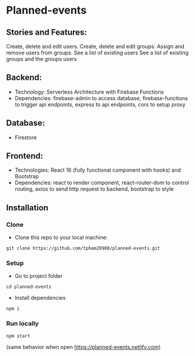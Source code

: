# Planned-events

## Stories and Features:

Create, delete and edit users.
Create, delete and edit groups.
Assign and remove users from groups.
See a list of existing users
See a list of existing groups and the groups users

## Backend:

- Technology: Serverless Architecture with Firebase Functions
- Dependencies: firebase-admin to access database, firebase-functions to trigger api endpoints, express to api endpoints, cors to setup proxy

## Database:

- Firestore

## Frontend:

- Technologies: React 16 (fully functional component with hooks) and Bootstrap
- Dependencies: react to render component, react-router-dom to control routing, axios to send http request to backend, bootstrap to style

## Installation

### Clone

- Clone this repo to your local machine:

```shell
git clone https://github.com/tpham20908/planned-events.git
```

### Setup

- Go to project folder

```shell
cd planned-events
```

- Install dependencies

```shell
npm i
```

### Run locally

```shell
npm start
```

(same behavior when open <a href="https://planned-events.netlify.com">https://planned-events.netlify.com</a>)
